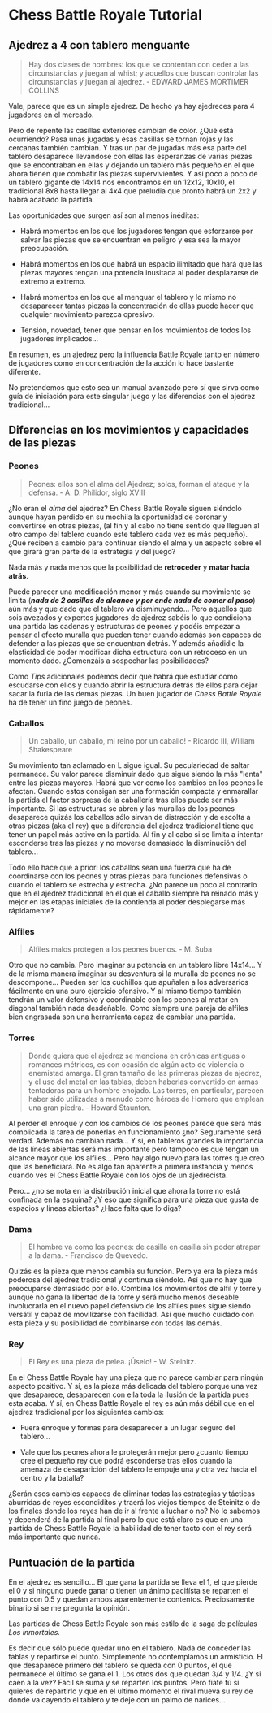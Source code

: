 # Chess Battle Royale Tutorial

## Ajedrez a 4 con tablero menguante

> Hay dos clases de hombres: los que se contentan con ceder a las circunstancias y juegan al whist; y aquellos que buscan controlar las circunstancias y 
juegan al ajedrez. - EDWARD JAMES MORTIMER COLLINS

Vale, parece que es un simple ajedrez. De hecho ya hay ajedreces para 4 jugadores en el mercado. 

Pero de repente las casillas exteriores cambian de color. ¿Qué está ocurriendo?
Pasa unas jugadas y esas casillas se tornan rojas y las cercanas también cambian. Y tras un par de jugadas más esa parte del tablero desaparece llevándose con ellas las esperanzas de varias piezas que se encontraban en ellas y dejando un tablero más pequeño en el que ahora tienen que combatir las piezas supervivientes. Y así poco a poco de un tablero gigante de 14x14 nos encontramos en un 12x12, 10x10, el tradicional 8x8 hasta llegar al 4x4 que preludia que pronto habrá un 2x2 y habrá acabado la partida.

Las oportunidades que surgen así son al menos inéditas:

* Habrá momentos en los que los jugadores tengan que esforzarse por salvar las piezas que se encuentran en peligro y esa sea la mayor preocupación. 

* Habrá momentos en los que habrá un espacio ilimitado que hará que las piezas mayores tengan una potencia inusitada al poder desplazarse de extremo a extremo.

* Habrá momentos en los que al menguar el tablero y lo mismo no desaparecer tantas piezas la concentración de ellas puede hacer que cualquier movimiento parezca opresivo.

* Tensión, novedad, tener que pensar en los movimientos de todos los jugadores implicados...

En resumen, es un ajedrez pero la influencia Battle Royale tanto en número de jugadores como en concentración de la acción lo hace bastante diferente.

No pretendemos que esto sea un manual avanzado pero sí que sirva como guía de iniciación para este singular juego y las diferencias con el ajedrez tradicional...

## Diferencias en los movimientos y capacidades de las piezas

### Peones

> Peones: ellos son el alma del Ajedrez; solos, forman el ataque y la defensa. - A. D. Philidor, siglo XVIII

¿No eran el *alma* del ajedrez? En Chess Battle Royale siguen siéndolo aunque hayan perdido en su mochila la oportunidad de coronar y convertirse en otras piezas, (al fin y al cabo no tiene sentido que lleguen al otro campo del tablero cuando este tablero cada vez es más pequeño). ¿Qué reciben a cambio para continuar siendo el alma y un aspecto sobre el que girará gran parte de la estrategia y del juego?

Nada más y nada menos que la posibilidad de **retroceder** y **matar hacia atrás**.

Puede parecer una modificación menor y más cuando su movimiento se limita (***nada de 2 casillas de alcance y por ende nada de comer al paso***) aún más y que dado que el tablero va disminuyendo... Pero aquellos que sois avezados y expertos jugadores de ajedrez sabéis lo que condiciona una partida las cadenas y estructuras de peones y podéis empezar a pensar el efecto muralla que pueden tener cuando además son capaces de defender a las piezas que se encuentran detrás. Y además añadidle la elasticidad de poder modificar dicha estructura con un retroceso en un momento dado. ¿Comenzáis a sospechar las posibilidades?

Como *Tips* adicionales podemos decir que habrá que estudiar como escudarse con ellos y cuando abrir la estructura detrás de ellos para dejar sacar la furia de las demás piezas. Un buen jugador de *Chess Battle Royale* ha de tener un fino juego de peones.

### Caballos

> Un caballo, un caballo, mi reino por un caballo! - Ricardo III, William Shakespeare

Su movimiento tan aclamado en L sigue igual. Su peculariedad de saltar permanece. Su valor parece disminuir dado que sigue siendo la más "lenta" entre las piezas mayores. Habrá que ver como los cambios en los peones le afectan. Cuando estos consigan ser una formación compacta y enmarallar la partida el factor sorpresa de la caballería tras ellos puede ser más importante. Si las estructuras se abren y las murallas de los peones desaparece quizás los caballos sólo sirvan de distracción y de escolta a otras piezas (aka el rey) que a diferencia del ajedrez tradicional tiene que tener un papel más activo en la partida. Al fin y al cabo si se limita a intentar esconderse tras las piezas y no moverse demasiado la disminución del tablero...

Todo ello hace que a priori los caballos sean una fuerza que ha de coordinarse con los peones y otras piezas para funciones defensivas o cuando el tablero se estrecha y estrecha. ¿No parece un poco al contrario que en el ajedrez tradicional en el que el caballo siempre ha reinado más y mejor en las etapas iniciales de la contienda al poder desplegarse más rápidamente?

### Alfiles

> Alfiles malos protegen a los peones buenos. - M. Suba

Otro que no cambia. Pero imaginar su potencia en un tablero libre 14x14... Y de la misma manera imaginar su desventura si la muralla de peones no se descompone... Pueden ser los cuchillos que apuñalen a los adversarios fácilmente en una puro ejercicio ofensivo. Y al mismo tiempo también tendrán un valor defensivo y coordinable con los peones al matar en diagonal también nada desdeñable. Como siempre una pareja de alfiles bien engrasada son una herramienta capaz de cambiar una partida.

### Torres

> Donde quiera que el ajedrez se menciona en crónicas antiguas o romances métricos, es con ocasión de algún acto de violencia o enemistad amarga. El gran tamaño de 
las primeras piezas de ajedrez, y el uso del metal en las tablas, deben haberlas convertido en armas tentadoras para un hombre enojado. Las torres, en particular, 
parecen haber sido utilizadas a menudo como héroes de Homero que emplean una gran piedra. - Howard Staunton.

Al perder el enroque y con los cambios de los peones parece que será más complicada la tarea de ponerlas en funcionamiento ¿no? Seguramente será verdad. Además no 
cambian nada... Y sí, en tableros grandes la importancia de las líneas abiertas será más importante pero tampoco es que tengan un alcance mayor que los alfiles...
Pero hay algo nuevo para las torres que creo que las beneficiará. No es algo tan aparente a primera instancia y menos cuando ves el Chess Battle Royale con los ojos 
de un ajedrecista. 

Pero... ¿no se nota en la distribución inicial que ahora la torre no está confinada en la esquina? ¿Y eso que significa para una pieza que gusta de espacios y 
líneas abiertas? ¿Hace falta que lo diga?

### Dama

> El hombre va como los peones: de casilla en casilla sin poder atrapar a la dama. - Francisco de Quevedo.

Quizás es la pieza que menos cambia su función. Pero ya era la pieza más poderosa del ajedrez tradicional y continua siéndolo. Así que no hay que preocuparse 
demasiado por ello. Combina los movimientos de alfil y torre y aunque no gana la libertad de la torre y será mucho menos deseable involucrarla en el nuevo papel 
defensivo de los alfiles pues sigue siendo versátil y capaz de movilizarse con facilidad. Así que mucho cuidado con esta pieza y su posibilidad de combinarse
con todas las demás.

### Rey

> El Rey es una pieza de pelea. ¡Úselo! - W. Steinitz.

En el Chess Battle Royale hay una pieza que no parece cambiar para ningún aspecto positivo. Y sí, es la pieza más delicada del tablero porque una vez que desaparece, 
desaparecen con ella toda la ilusión de la partida pues esta acaba. Y sí, en Chess Battle Royale el rey es aún más débil que en el ajedrez tradicional por los
siguientes cambios:

* Fuera enroque y formas para desaparecer a un lugar seguro del tablero... 

* Vale que los peones ahora le protegerán mejor pero ¿cuanto tiempo cree el pequeño rey que podrá esconderse tras ellos cuando la amenaza de desaparición del tablero le empuje una y otra vez hacia el centro y la batalla?

¿Serán esos cambios capaces de eliminar todas las estrategias y tácticas aburridas de reyes escondiditos y traerá los viejos tiempos de Steinitz o de los finales donde
los reyes han de ir al frente a luchar o no? No lo sabemos y dependerá de la partida al final pero lo que está claro es que en una partida de Chess Battle Royale
la habilidad de tener tacto con el rey será más importante que nunca.

## Puntuación de la partida

En el ajedrez es sencillo... El que gana la partida se lleva el 1, el que pierde el 0 y si ninguno puede ganar o tienen un ánimo pacifísta se reparten el punto con
0.5 y quedan ambos aparentemente contentos. Preciosamente binario si se me pregunta la opinión. 

Las partidas de Chess Battle Royale son más estilo de la saga de películas *Los inmortales.*

Es decir que sólo puede quedar uno en el tablero. Nada de conceder las tablas y repartirse el punto. Simplemente no contemplamos un armisticio. El que desaparece
primero del tablero se queda con 0 puntos, el que permanece el último se gana el 1. Los otros dos que quedan 3/4 y 1/4. ¿Y si caen a la vez? Fácil se suma y se
reparten los puntos. Pero fiate tú si quieres de repartirlo y que en el ultimo momento el rival mueva su rey de donde va cayendo el tablero y te deje con un palmo
de narices...

